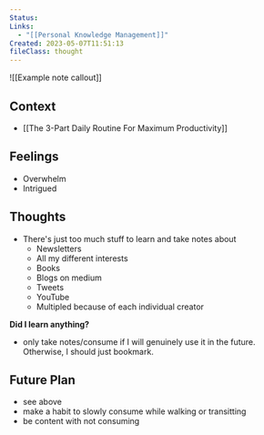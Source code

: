 ```yaml
---
Status: 
Links:
  - "[[Personal Knowledge Management]]"
Created: 2023-05-07T11:51:13
fileClass: thought
---
```

![[Example note callout]]

## Context
- [[The 3-Part Daily Routine For Maximum Productivity]]
## Feelings
 - Overwhelm
 - Intrigued
## Thoughts
- There's just too much stuff to learn and take notes about
	- Newsletters
	- All my different interests
	- Books
	- Blogs on medium
	- Tweets
	- YouTube
	- Multipled because of each individual creator

**Did I learn anything?**
- only take notes/consume if I will genuinely use it in the future. Otherwise, I should just bookmark.
## Future Plan
- see above
- make a habit to slowly consume while walking or transitting
- be content with not consuming

